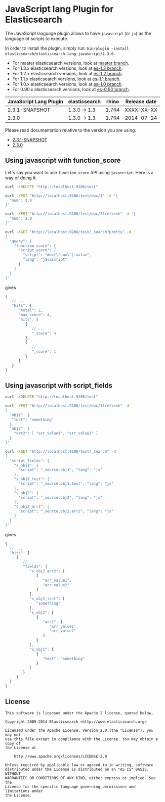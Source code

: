 JavaScript lang Plugin for Elasticsearch
==================================

The JavaScript language plugin allows to have `javascript` (or `js`) as the language of scripts to execute.

In order to install the plugin, simply run: `bin/plugin -install elasticsearch/elasticsearch-lang-javascript/2.3.0`.

* For master elasticsearch versions, look at [master branch](https://github.com/elasticsearch/elasticsearch-lang-javascript/tree/master).
* For 1.3.x elasticsearch versions, look at [es-1.3 branch](https://github.com/elasticsearch/elasticsearch-lang-javascript/tree/es-1.3).
* For 1.2.x elasticsearch versions, look at [es-1.2 branch](https://github.com/elasticsearch/elasticsearch-lang-javascript/tree/es-1.2).
* For 1.1.x elasticsearch versions, look at [es-1.1 branch](https://github.com/elasticsearch/elasticsearch-lang-javascript/tree/es-1.1).
* For 1.0.x elasticsearch versions, look at [es-1.0 branch](https://github.com/elasticsearch/elasticsearch-lang-javascript/tree/es-1.0).
* For 0.90.x elasticsearch versions, look at [es-0.90 branch](https://github.com/elasticsearch/elasticsearch-lang-javascript/tree/es-0.90).

|   JavaScript Lang Plugin    |    elasticsearch    |  rhino   | Release date |
|-----------------------------|---------------------|----------|:------------:|
| 2.3.1-SNAPSHOT              | 1.3.0 -> 1.3        |  1.7R4   |  XXXX-XX-XX  |
| 2.3.0                       | 1.3.0 -> 1.3        |  1.7R4   |  2014-07-24  |

Please read documentation relative to the version you are using:

* [2.3.1-SNAPSHOT](https://github.com/elasticsearch/elasticsearch-lang-javascript/blob/es-1.3/README.md)
* [2.3.0](https://github.com/elasticsearch/elasticsearch-lang-javascript/blob/v2.3.0/README.md)

Using javascript with function_score
------------------------------------

Let's say you want to use `function_score` API using `javascript`. Here is
a way of doing it:

```sh
curl -XDELETE "http://localhost:9200/test"

curl -XPUT "http://localhost:9200/test/doc/1" -d '{
  "num": 1.0
}'

curl -XPUT "http://localhost:9200/test/doc/2?refresh" -d '{
  "num": 2.0
}'

curl -XGET "http://localhost:9200/test/_search?pretty" -d '
{
  "query": {
    "function_score": {
      "script_score": {
        "script": "doc[\"num\"].value",
        "lang": "javascript"
      }
    }
  }
}'
```

gives

```javascript
{
   // ...
   "hits": {
      "total": 2,
      "max_score": 4,
      "hits": [
         {
            // ...
            "_score": 4
         },
         {
            // ...
            "_score": 1
         }
      ]
   }
}
```

Using javascript with script_fields
-----------------------------------

```sh
curl -XDELETE "http://localhost:9200/test"

curl -XPUT "http://localhost:9200/test/doc/1?refresh" -d'
{
  "obj1": {
   "test": "something"
  },
  "obj2": {
    "arr2": [ "arr_value1", "arr_value2" ]
  }
}'

curl -XGET "http://localhost:9200/test/_search" -d'
{
  "script_fields": {
    "s_obj1": {
      "script": "_source.obj1", "lang": "js"
    },
    "s_obj1_test": {
      "script": "_source.obj1.test", "lang": "js"
    },
    "s_obj2": {
      "script": "_source.obj2", "lang": "js"
    },
    "s_obj2_arr2": {
      "script": "_source.obj2.arr2", "lang": "js"
    }
  }
}'
```

gives

```javascript
{
  // ...
  "hits": [
     {
        // ...
        "fields": {
           "s_obj2_arr2": [
              [
                 "arr_value1",
                 "arr_value2"
              ]
           ],
           "s_obj1_test": [
              "something"
           ],
           "s_obj2": [
              {
                 "arr2": [
                    "arr_value1",
                    "arr_value2"
                 ]
              }
           ],
           "s_obj1": [
              {
                 "test": "something"
              }
           ]
        }
     }
  ]
}
```


License
-------

    This software is licensed under the Apache 2 license, quoted below.

    Copyright 2009-2014 Elasticsearch <http://www.elasticsearch.org>

    Licensed under the Apache License, Version 2.0 (the "License"); you may not
    use this file except in compliance with the License. You may obtain a copy of
    the License at

        http://www.apache.org/licenses/LICENSE-2.0

    Unless required by applicable law or agreed to in writing, software
    distributed under the License is distributed on an "AS IS" BASIS, WITHOUT
    WARRANTIES OR CONDITIONS OF ANY KIND, either express or implied. See the
    License for the specific language governing permissions and limitations under
    the License.
